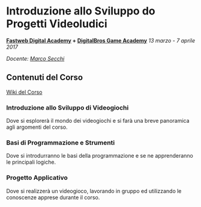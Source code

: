 # Introduzione allo Sviluppo do Progetti Videoludici
**[Fastweb Digital Academy](https://www.fastwebdigital.academy/) + [DigitalBros Game Academy](http://www.dbgameacademy.it/)**
*13 marzo - 7 aprile 2017*

*Docente: [Marco Secchi](http://marcosecchi.it)*

## Contenuti del Corso

[Wiki del Corso](https://github.com/marcosecchi/fda-2016-gamedev-base/wiki)

### Introduzione allo Sviluppo di Videogiochi
Dove si esplorerà il mondo dei videogiochi e si farà una breve panoramica agli argomenti del corso.

### Basi di Programmazione e Strumenti
Dove si introdurranno le basi della programmazione e se ne apprenderanno le principali logiche.

### Progetto Applicativo
Dove si realizzerà un videogioco, lavorando in gruppo ed utilizzando le conoscenze apprese durante il corso.
